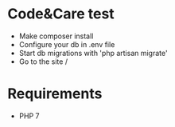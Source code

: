 # Code&Care test
- Make composer install
- Configure your db in .env file
- Start db migrations with 'php artisan migrate'
- Go to the site /

# Requirements
- PHP 7